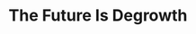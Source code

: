 ---
authors: Matthias Schmelzer & Andrea Vetter & Aaron Vansintjan
title: The Future Is Degrowth
layout: book
link: false
---